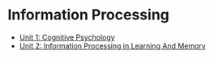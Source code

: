 # Information Processing
- [Unit 1: Cognitive Psychology](./cognitive-toc.md)
- [Unit 2: Information Processing in Learning And Memory](./learning-and-memory-toc.md)
